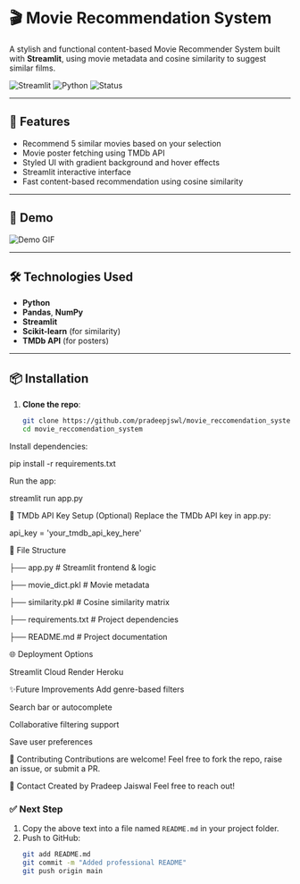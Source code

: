 # 🎬 Movie Recommendation System

A stylish and functional content-based Movie Recommender System built with **Streamlit**, using movie metadata and cosine similarity to suggest similar films.

![Streamlit](https://img.shields.io/badge/Made%20With-Streamlit-orange?style=flat-square)
![Python](https://img.shields.io/badge/Python-3.11-blue?style=flat-square)
![Status](https://img.shields.io/badge/Project-Active-brightgreen?style=flat-square)

---

## 🌟 Features

- Recommend 5 similar movies based on your selection
- Movie poster fetching using TMDb API
- Styled UI with gradient background and hover effects
- Streamlit interactive interface
- Fast content-based recommendation using cosine similarity

---

## 🚀 Demo

![Demo GIF](https://github.com/pradeepjswl/movie_reccomendation_system/assets/your-image.gif)


---

## 🛠️ Technologies Used

- **Python**
- **Pandas**, **NumPy**
- **Streamlit**
- **Scikit-learn** (for similarity)
- **TMDb API** (for posters)

---

## 📦 Installation

1. **Clone the repo**:
   ```bash
   git clone https://github.com/pradeepjswl/movie_reccomendation_system.git
   cd movie_reccomendation_system
   
Install dependencies:

pip install -r requirements.txt

Run the app:

streamlit run app.py


🔑 TMDb API Key Setup (Optional)
Replace the TMDb API key in app.py:

api_key = 'your_tmdb_api_key_here'


📁 File Structure

├── app.py                              # Streamlit frontend & logic

├── movie_dict.pkl                      # Movie metadata

├── similarity.pkl                      # Cosine similarity matrix

├── requirements.txt                    # Project dependencies

├── README.md                           # Project documentation



🌐 Deployment Options

Streamlit Cloud
Render
Heroku

✨Future Improvements
Add genre-based filters

Search bar or autocomplete

Collaborative filtering support

Save user preferences

🤝 Contributing
Contributions are welcome! Feel free to fork the repo, raise an issue, or submit a PR.

📧 Contact
Created by Pradeep Jaiswal
Feel free to reach out!


### ✅ Next Step

1. Copy the above text into a file named `README.md` in your project folder.
2. Push to GitHub:
   ```bash
   git add README.md
   git commit -m "Added professional README"
   git push origin main

